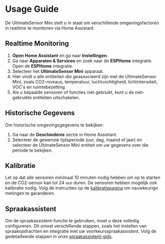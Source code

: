 # Usage Guide
De UltimateSensor Mini stelt u in staat om verschillende omgevingsfactoren in realtime te monitoren via Home Assistant.

## Realtime Monitoring

1. **Open Home Assistant** en ga naar **Instellingen**.
2. Ga naar **Apparaten & Services** en zoek naar de **ESPHome** integratie. Open de **ESPHome** integratie.
3. Selecteer het **UltimateSensor Mini** apparaat.
4. Hier vindt u alle entiteiten die geassocieerd zijn met de UltimateSensor Mini, zoals CO2-niveaus, temperatuur, luchtvochtigheid, lichtintensiteit, VOC's en ruimtebezetting.
5. Als u bepaalde sensoren of functies niet gebruikt, kunt u de niet-gebruikte entiteiten uitschakelen.

## Historische Gegevens

Om historische omgevingsgegevens te bekijken:

1. Ga naar de **Geschiedenis** sectie in Home Assistant.
2. Selecteer de gewenste tijdsperiode (uur, dag, maand of jaar) en selecteer de UltimateSensor Mini entiteit om uw gegevens over die periode te bekijken.

## Kalibratie

Let op dat alle sensoren minimaal 10 minuten nodig hebben om op te starten en de CO2-sensor kan tot 24 uur duren. De sensoren hebben mogelijk ook kalibratie nodig. Volg de instructies op de [kalibratiepagina](calibration) om nauwkeurige metingen te garanderen.

## Spraakassistent

Om de spraakassistent-functie te gebruiken, moet u deze volledig configureren. Dit omvat verschillende stappen, zoals het instellen van spraakopdrachten en integratie met uw voorkeursspraakassistent. Volg de gedetailleerde stappen in onze [spraakassistent-gids](voice-assistant).
